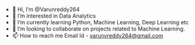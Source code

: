 - 👋 Hi, I’m @Varunreddy264
- 👀 I’m interested in Data Analytics
- 🌱 I’m currently learning Python, Machine Learning, Deep Learning etc
- 💞️ I’m looking to collaborate on projects related to Machine Learning.
- 📫 How to reach me Email Id - varunvreddy264@gmail.com

<!---
Varunreddy264/Varunreddy264 is a ✨ special ✨ repository because its `README.md` (this file) appears on your GitHub profile.
You can click the Preview link to take a look at your changes.
--->
